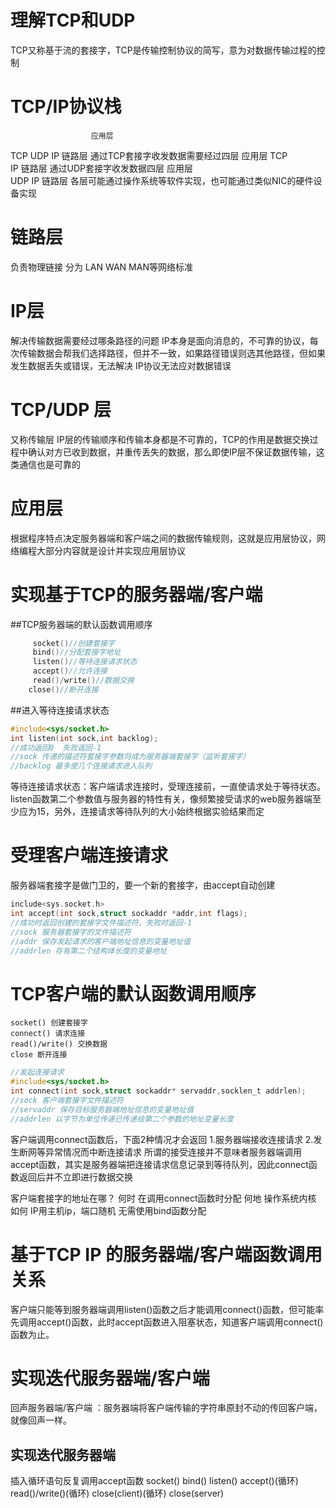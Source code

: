 # 理解TCP和UDP
TCP又称基于流的套接字，TCP是传输控制协议的简写，意为对数据传输过程的控制
# TCP/IP协议栈
                      应用层
   TCP                        UDP
            IP
            链路层
通过TCP套接字收发数据需要经过四层
                    应用层
            TCP                        
            IP
            链路层
通过UDP套接字收发数据四层
                    应用层                    
                     UDP
            IP
            链路层
各层可能通过操作系统等软件实现，也可能通过类似NIC的硬件设备实现
# 链路层
负责物理链接  分为 LAN WAN MAN等网络标准
# IP层
解决传输数据需要经过哪条路径的问题
IP本身是面向消息的，不可靠的协议，每次传输数据会帮我们选择路径，但并不一致，如果路径错误则选其他路径，但如果发生数据丢失或错误，无法解决
IP协议无法应对数据错误
# TCP/UDP 层
又称传输层
IP层的传输顺序和传输本身都是不可靠的，TCP的作用是数据交换过程中确认对方已收到数据，并重传丢失的数据，那么即使IP层不保证数据传输，这类通信也是可靠的
# 应用层
根据程序特点决定服务器端和客户端之间的数据传输规则，这就是应用层协议，网络编程大部分内容就是设计并实现应用层协议

# 实现基于TCP的服务器端/客户端
##TCP服务器端的默认函数调用顺序
```c
     socket()//创建套接字
     bind()//分配套接字地址
     listen()//等待连接请求状态
     accept()//允许连接
     read()/write()//数据交换
    close()//断开连接
```
##进入等待连接请求状态
```c
#include<sys/socket.h>
int listen(int sock,int backlog);
//成功返回0  失败返回-1
//sock 传递的描述符套接字参数将成为服务器端套接字（监听套接字）
//backlog 最多使几个连接请求进入队列

```
等待连接请求状态：客户端请求连接时，受理连接前，一直使请求处于等待状态。
listen函数第二个参数值与服务器的特性有关，像频繁接受请求的web服务器端至少应为15，另外，连接请求等待队列的大小始终根据实验结果而定

# 受理客户端连接请求
服务器端套接字是做门卫的，要一个新的套接字，由accept自动创建
```c
include<sys.socket.h>
int accept(int sock,struct sockaddr *addr,int flags);
//成功时返回创建的套接字文件描述符，失败时返回-1
//sock 服务器套接字的文件描述符
//addr 保存发起请求的客户端地址信息的变量地址值
//addrlen 存有第二个结构体长度的变量地址
```
# TCP客户端的默认函数调用顺序
    socket() 创建套接字
    connect() 请求连接
    read()/write() 交换数据
    close 断开连接
```c
//发起连接请求
#include<sys/socket.h>
int connect(int sock,struct sockaddr* servaddr,socklen_t addrlen);
//sock 客户端套接字文件描述符
//servaddr 保存目标服务器端地址信息的变量地址值
//addrlen 以字节为单位传递已传递给第二个参数的地址变量长度

```
客户端调用connect函数后，下面2种情况才会返回
1.服务器端接收连接请求
2.发生断网等异常情况而中断连接请求
所谓的接受连接并不意味者服务器端调用accept函数，其实是服务器端把连接请求信息记录到等待队列，因此connect函数返回后并不立即进行数据交换

客户端套接字的地址在哪？
何时 在调用connect函数时分配
何地  操作系统内核
如何  IP用主机ip，端口随机
无需使用bind函数分配

# 基于TCP IP 的服务器端/客户端函数调用关系
客户端只能等到服务器端调用listen()函数之后才能调用connect()函数，但可能率先调用accept()函数，此时accept函数进入阻塞状态，知道客户端调用connect()函数为止。
# 实现迭代服务器端/客户端
回声服务器端/客户端 ：服务器端将客户端传输的字符串原封不动的传回客户端，就像回声一样。
## 实现迭代服务器端
插入循环语句反复调用accept函数
socket()
bind()
listen()
accept()(循环)
read()/write()(循环)
close(client)(循环)
close(server)

